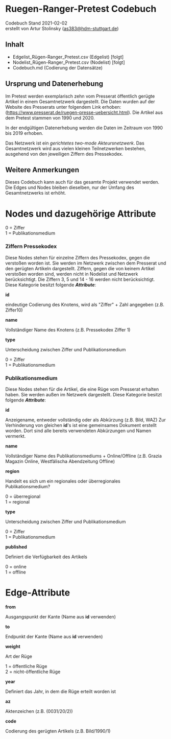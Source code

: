 # Ruegen-Ranger-Pretest Codebuch #
Codebuch Stand 2021-02-02<br>
erstellt von Artur Stolinsky (as383@hdm-stuttgart.de)

## Inhalt
- Edgelist_Rügen-Ranger_Pretest.csv (Edgelist) [folgt]
- Nodelist_Rügen-Ranger_Pretest.csv (Nodelist) [folgt]
- Codebuch.md (Codierung der Datensätze)

## Ursprung und Datenerhebung

Im Pretest werden exemplarisch zehn vom Presserat öffentlich gerügte Artikel in einem Gesamtnetzwerk dargestellt. Die Daten wurden auf der Website des Presserats unter folgendem Link erhoben: (https://www.presserat.de/ruegen-presse-uebersicht.html). Die Artikel aus dem Pretest stammen von 1990 und 2020.

In der endgültigen Datenerhebung werden die Daten im Zeitraum von 1990 bis 2019 erhoben. 

Das Netzwerk ist ein *gerichtetes two-mode Akteursnetzwerk*. Das Gesamtnetzwerk wird aus vielen kleinen Teilnetzwerken bestehen, ausgehend von den jeweiligen Ziffern des Pressekodex.

## Weitere Anmerkungen

Dieses Codebuch kann auch für das gesamte Projekt verwendet werden. Die Edges und Nodes bleiben dieselben, nur der Umfang des Gesamtnetzwerks ist erhöht.

# Nodes und dazugehörige Attribute


0 = Ziffer<br>
1 = Publikationsmedium


### Ziffern Pressekodex

Diese Nodes stehen für einzelne Ziffern des Pressekodex, gegen die verstoßen worden ist. Sie werden im Netzwerk zwischen dem Presserat und den gerügten Artikeln dargestellt. Ziffern, gegen die von keinem Artikel verstoßen worden sind, werden nicht in Nodelist und Netzwerk berücksichtigt. Die Ziffern 3, 5 und 14 - 16 werden nicht berücksichtigt.
Diese Kategorie besitzt folgende ***Attribute***:

**id**

eindeutige Codierung des Knotens, wird als "Ziffer" + Zahl angegeben (z.B. Ziffer10)

**name**

Vollständiger Name des Knotens (z.B. Pressekodex Ziffer 1)

**type**

Unterscheidung zwischen Ziffer und Publikationsmedium

0 = Ziffer<br>
1 = Publikationsmedium


### Publikationsmedium

Diese Nodes stehen für die Artikel, die eine Rüge vom Presserat erhalten haben. Sie werden außen im Netzwerk dargestellt. Diese Kategorie besitzt folgende ***Attribute***:

**id**

Anzeigename, entweder vollständig oder als Abkürzung (z.B. Bild, WAZ)
Zur Verhinderung von gleichen **id**'s ist eine gemeinsames Dokument erstellt worden. Dort sind alle bereits verwendeten Abkürzungen und Namen vermerkt.

**name**

Vollständiger Name des Publikationsmediums + Online/Offline (z.B. Grazia Magazin Online, Westfälischa Abendzeitung Offline)

**region**

Handelt es sich um ein regionales oder überregionales Publikationsmedium?

0 = überregional<br>
1 = regional

**type**

Unterscheidung zwischen Ziffer und Publikationsmedium

0 = Ziffer<br>
1 = Publikationsmedium

**published**

Definiert die Verfügbarkeit des Artikels

0 = online<br>
1 = offline


# Edge-Attribute

**from**

Ausgangspunkt der Kante (Name aus **id** verwenden)

**to**

Endpunkt der Kante (Name aus **id** verwenden)

**weight**

Art der Rüge

1 = öffentliche Rüge<br>
2 = nicht-öffentliche Rüge

**year**

Definiert das Jahr, in dem die Rüge erteilt worden ist

**az**

Aktenzeichen (z.B. (0031/20/2))

**code**

Codierung des gerügten Artikels (z.B. Bild/1990/1)
